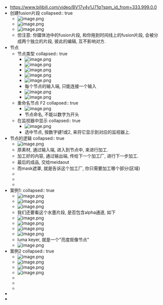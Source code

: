 - https://www.bilibili.com/video/BV17y4y1J71q?spm_id_from=333.999.0.0
- 创建fusion片段
  collapsed:: true
	- ![image.png](../assets/image_1660469791599_0.png)
	- ![image.png](../assets/image_1660469852285_0.png)
	- ![image.png](../assets/image_1660469929232_0.png)
	- 但注意: 你媒体池中的fusion片段, 和你拖到时间线上的fusion片段, 会被分成两个独立的片段, 彼此的编辑, 互不影响对方.
- 节点
	- 节点类型
	  collapsed:: true
		- ![image.png](../assets/image_1660470659327_0.png)
		- ![image.png](../assets/image_1660470674816_0.png)
		- ![image.png](../assets/image_1660470692158_0.png)
		- ![image.png](../assets/image_1660470700383_0.png)
		- ![image.png](../assets/image_1660470707130_0.png)
		- 每个节点的输入端, 只能连接一个输入
		- ![image.png](../assets/image_1660470752400_0.png)
		- ![image.png](../assets/image_1660470771158_0.png)
	- 重命名节点 F2
	  collapsed:: true
		- ![image.png](../assets/image_1660470843591_0.png)
		- 节点命名, 不能以数字为开头
	- 在监视器中显示
	  collapsed:: true
		- ![image.png](../assets/image_1660471010186_0.png)
		- 选中节点, 按数字键1或2, 来将它显示到对应的监视器上.
- 节点的逻辑
  collapsed:: true
	- ![image.png](../assets/image_1660471134939_0.png)
	- 原素材, 通过输入端, 进入到节点中, 来进行加工.
	- 加工好的内容, 通过输出端, 传给下一个加工厂, 进行下一步加工.
	- 最后的成品, 交给meidaout
	- 而mask遮罩, 就是告诉这个加工厂, 你只需要加工哪个部分(区域)
	-
	-
	-
- 案例1:
  collapsed:: true
	- ![image.png](../assets/image_1660471644648_0.png)
	- ![image.png](../assets/image_1660471940298_0.png)
	- ![image.png](../assets/image_1660472087440_0.png)
	- 我们还要看这个水墨片段, 是否包含alpha通道, 如下
	- ![image.png](../assets/image_1660472166141_0.png)
	- ![image.png](../assets/image_1660472241195_0.png)
	- ![image.png](../assets/image_1660472336989_0.png)
	- ![image.png](../assets/image_1660472464717_0.png)
	- luma keyer, 就是一个"亮度抠像节点"
	- ![image.png](../assets/image_1660473113237_0.png)
- 案例2
  collapsed:: true
	- ![image.png](../assets/image_1660474323661_0.png)
	- ![image.png](../assets/image_1660474360500_0.png)
	- ![image.png](../assets/image_1660474484420_0.png)
	- ![image.png](../assets/image_1660475364466_0.png)
	-
	-
	-
-
-